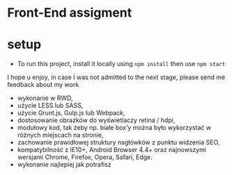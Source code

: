 # Front-End assigment
# setup
- To run this project, install it locally using `npm install` then use `npm start`

I hope u enjoy, in case I was not admitted to the next stage, please send me feedback about my work


- wykonanie w RWD,
- użycie LESS lub SASS,
- użycie Grunt.js, Gulp.js lub Webpack,
- dostosowanie obrazków do wyświetlaczy retina / hdpi,
- modułowy kod, tak żeby np. białe box’y można było wykorzystać w różnych miejscach na stronie,
- zachowanie prawidłowej struktury nagłówków z punktu widzenia SEO,
- kompatybilność z IE10+, Android Browser 4.4+ oraz najnowszymi wersjami Chrome, Firefox, Opera, Safari, Edge.
- wykonanie najlepiej jak potrafisz
